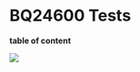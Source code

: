# BQ24600 Tests

**table of content**

<img src="/workspaces/BatteryMagic_monitor/Hardware/img/BQ24600Tests/BQ24600-tests-select-voltage.PNG" size=100%>